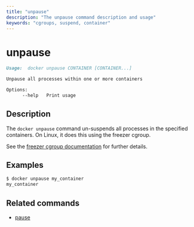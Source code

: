 ```yaml
---
title: "unpause"
description: "The unpause command description and usage"
keywords: "cgroups, suspend, container"
---
```


# unpause

```markdown
Usage:  docker unpause CONTAINER [CONTAINER...]

Unpause all processes within one or more containers

Options:
      --help   Print usage
```

## Description

The `docker unpause` command un-suspends all processes in the specified containers.
On Linux, it does this using the freezer cgroup.

See the
[freezer cgroup documentation](https://www.kernel.org/doc/Documentation/cgroup-v1/freezer-subsystem.txt)
for further details.

## Examples

```bash
$ docker unpause my_container
my_container
```

## Related commands

* [pause](pause.md)
